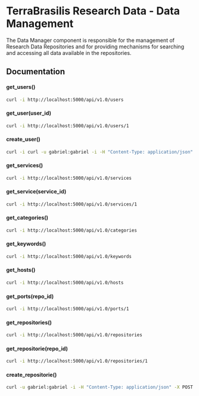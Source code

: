 # TerraBrasilis Research Data - Data Management
The Data Manager component is responsible for the management of Research Data Repositories and for providing mechanisms for searching and accessing all data available in the repositories.


Documentation
------------
#### get_users()
```sh
curl -i http://localhost:5000/api/v1.0/users
```

#### get_user(user_id)
```sh
curl -i http://localhost:5000/api/v1.0/users/1
```

#### create_user()
```sh
curl -i curl -u gabriel:gabriel -i -H "Content-Type: application/json" -X POST -d '{"username": "gabriel", "full_name": "Gabriel Sansigolo", "password":"gabriel", "email":"gabrielsansigolo@gmail.com", "image":"assets/images/img_avatar2.png", "created_on":"2019-09-04T14:48:54+00:00", "last_login":"2019-09-04T14:48:54+00:00"}' http://localhost:5000/api/v1.0/users
```

#### get_services()
```sh
curl -i http://localhost:5000/api/v1.0/services
```

#### get_service(service_id)
```sh
curl -i http://localhost:5000/api/v1.0/services/1
```

#### get_categories()
```sh
curl -i http://localhost:5000/api/v1.0/categories
```

#### get_keywords()
```sh
curl -i http://localhost:5000/api/v1.0/keywords

```

#### get_hosts()
```sh
curl -i http://localhost:5000/api/v1.0/hosts

```

#### get_ports(repo_id)
```sh
curl -i http://localhost:5000/api/v1.0/ports/1

```

#### get_repositories()
```sh
curl -i http://localhost:5000/api/v1.0/repositories
```

#### get_repositorie(repo_id)
```sh
curl -i http://localhost:5000/api/v1.0/repositories/1

```
#### create_repositorie()
```sh
curl -u gabriel:gabriel -i -H "Content-Type: application/json" -X POST -d '{"name": "AAA","abstract": "AAA","maintainer": "username","created_on": "2019-09-04T14:48:54+00:00","language": "Português","email": "email@email.com","bbox": "POLYGON((-70.0588433406 -33.3848757513,-35.2541558406 -33.3848757513, -35.2541558406 0.2315631899,-70.0588433406 0.2315631899,-70.0588433406 -33.3848757513))","custom_fields": [], "start_date": "2019-09-04T14:48:54+00:00", "end_date": "2019-09-04T14:48:54+00:00"}' http://localhost:5000/api/v1.0/repositories
```